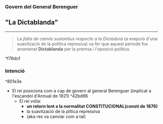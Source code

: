 ### Govern del General Berenguer
## "La Dictablanda"
___
> La *falta de canvis sustantius respecte a la Dictadura* (a exepció d'una suavització de la política represiva) va fer que aquest periode fos anomenat **Dictablanda** per la premsa i l'oposicó política.

^f76dcf

### Intenció

^801e3e

- El rei posiciona com a cap de govern al general Berenguer (implicat a l'escandol d'Annual de 1921) ^42bd96
	- El rei volia:
		- **un retorn lent a la normalitat CONSTITUCIONAL(consti de 1876)** 
		- la suavització de la plítica repressiva
		- (aka res va canviar com a tal)